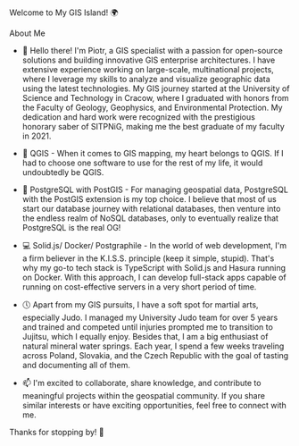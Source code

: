 Welcome to My GIS Island! 🌍

About Me

- :wave: Hello there! I'm Piotr, a GIS specialist with a passion for open-source solutions and building innovative GIS enterprise architectures. I have extensive experience working on large-scale, multinational projects, where I leverage my skills to analyze and visualize geographic data using the latest technologies. My GIS journey started at the University of Science and Technology in Cracow, where I graduated with honors from the Faculty of Geology, Geophysics, and Environmental Protection. My dedication and hard work were recognized with the prestigious honorary saber of SITPNiG, making me the best graduate of my faculty in 2021.

- :pushpin: QGIS - When it comes to GIS mapping, my heart belongs to QGIS. If I had to choose one software to use for the rest of my life, it would undoubtedly be QGIS.

- :elephant: PostgreSQL with PostGIS - For managing geospatial data, PostgreSQL with the PostGIS extension is my top choice. I believe that most of us start our database journey with relational databases, then venture into the endless realm of NoSQL databases, only to eventually realize that PostgreSQL is the real OG!

- :computer: Solid.js/ Docker/ Postgraphile - In the world of web development, I'm a firm believer in the K.I.S.S. principle (keep it simple, stupid). That's why my go-to tech stack is TypeScript with Solid.js and Hasura running on Docker. With this approach, I can develop full-stack apps capable of running on cost-effective servers in a very short period of time.

- :clock5: Apart from my GIS pursuits, I have a soft spot for martial arts, especially Judo. I managed my University Judo team for over 5 years and trained and competed until injuries prompted me to transition to Jujitsu, which I equally enjoy. Besides that, I am a big enthusiast of natural mineral water springs. Each year, I spend a few weeks traveling across Poland, Slovakia, and the Czech Republic with the goal of tasting and documenting all of them.

- 📫 I'm excited to collaborate, share knowledge, and contribute to meaningful projects within the geospatial community. If you share similar interests or have exciting opportunities, feel free to connect with me.

Thanks for stopping by! 🙌
